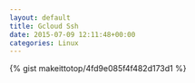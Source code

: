 ```yaml
---
layout: default                                                                                                              
title: Gcloud Ssh                                                                                                                        
date: 2015-07-09 12:11:48+00:00                                                                                                                        
categories: Linux                                                                                                                
---                                                                                                                              
```


{% gist makeittotop/4fd9e085f4f482d173d1 %}                                                                                                           


